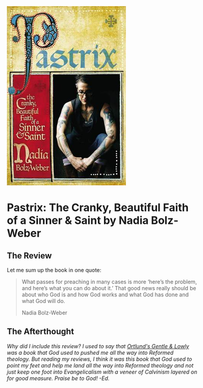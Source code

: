 <img class="intro-right" src="../images/book-patrix-bolz-weber.jpg">

# Pastrix: The Cranky, Beautiful Faith of a Sinner & Saint by Nadia Bolz-Weber

## The Review

Let me sum up the book in one quote:

>What passes for preaching in many cases is more ‘here’s the problem, and here’s what you can do about it.’ That good news really should be about who God is and how God works and what God has done and what God will do.
>
>Nadia Bolz-Weber

## The Afterthought

*Why did I include this review? I used to say that [Ortlund's Gentle & Lowly](https://www.goodreads.com/book/show/52891090-gentle-and-lowly) was a book that God used to pushed me all the way into Reformed theology. But reading my reviews, I think it was this book that God used to point my feet and help me land all the way into Reformed theology and not just keep one foot into Evangelicalism with a veneer of Calvinism layered on for good measure. Praise be to God! -Ed.*
